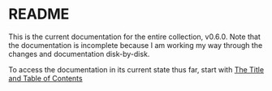 # README

This is the current documentation for the entire collection, v0.6.0. Note that the documentation is incomplete because I am working my way through the changes and documentation disk-by-disk.

To access the documentation in its current state thus far, start with [The Title and Table of Contents](0.0%20Title%20to%20TOC.md)
